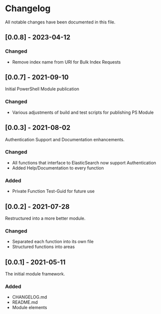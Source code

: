 # Changelog

All notable changes have been documented in this file.

## [0.0.8] - 2023-04-12

### Changed

- Remove index name from URI for Bulk Index Requests

## [0.0.7] - 2021-09-10

Initial PowerShell Module publication

### Changed

- Various adjustments of build and test scripts for publishing PS Module

## [0.0.3] - 2021-08-02

Authentication Support and Documentation enhancements.

### Changed

- All functions that interface to ElasticSearch now support Authentication
- Added Help/Documentation to every function

### Added

- Private Function Test-Guid for future use

## [0.0.2] - 2021-07-28

Restructured into a more better module.

### Changed

- Separated each function into its own file
- Structured functions into areas

## [0.0.1] - 2021-05-11

The initial module framework.

### Added

- CHANGELOG.md
- README.md
- Module elements
